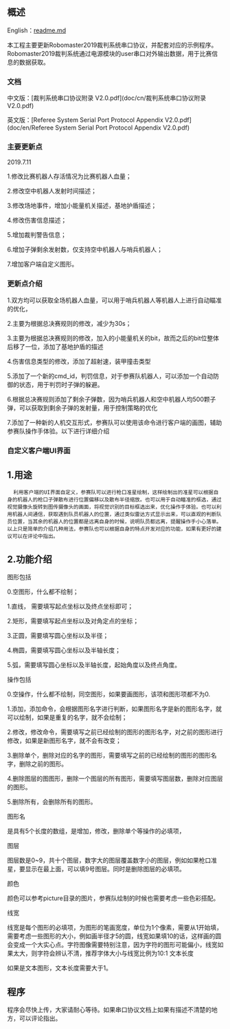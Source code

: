 ## 概述
English：[readme.md](doc/en/readme.md)

   本工程主要更新Robomaster2019裁判系统串口协议，并配套对应的示例程序。Robomaster2019裁判系统通过电源模块的user串口对外输出数据，用于比赛信息的数据获取。
   ### 文档
     
   中文版：[裁判系统串口协议附录 V2.0.pdf](doc/cn/裁判系统串口协议附录 V2.0.pdf)
     
   英文版：[Referee System Serial Port Protocol Appendix V2.0.pdf](doc/en/Referee System Serial Port Protocol Appendix V2.0.pdf)
   
   ### 主要更新点
   2019.7.11
  
   1.修改比赛机器人存活情况为比赛机器人血量；
   
   2.修改空中机器人发射时间描述；
   
   3.修改场地事件，增加小能量机关描述，基地护盾描述；
   
   4.修改伤害信息描述；
   
   5.增加裁判警告信息；
   
   6.增加子弹剩余发射数，仅支持空中机器人与哨兵机器人；
   
   7.增加客户端自定义图形。
   ### 更新点介绍
   
   1.双方均可以获取全场机器人血量，可以用于哨兵机器人等机器人上进行自动瞄准的优化，
   
   2.主要为根据总决赛规则的修改，减少为30s；
   
   3.主要为根据总决赛规则的修改，加入的小能量机关的bit，故而之后的bit位整体后移了一位，添加了基地护盾的描述
   
   4.伤害信息类型的修改，添加了超射速，装甲撞击类型
   
   5.添加了一个新的cmd_id，判罚信息，对于参赛队机器人，可以添加一个自动防御的状态，用于判罚时子弹的躲避。
   
   6.根据总决赛规则添加了剩余子弹数，因为哨兵机器人和空中机器人均500颗子弹，可以获取到剩余子弹的发射量，用于控制策略的优化
   
   7.添加了一种新的人机交互形式，参赛队可以使用该命令进行客户端的画图，辅助参赛队操作手体验。以下进行详细介绍
   ### 自定义客户端UI界面
   ## 1.用途
      利用客户端的UI界面自定义，参赛队可以进行枪口准星绘制，这样绘制出的准星可以根据自身的机器人的枪口子弹散布进行位置偏移以及散布半径缩放。也可以用于自动瞄准的框选，通过视觉摄像头旋转到图传摄像头的画面，将视觉识别的目标框选出来，优化操作手体验。也可以利用机器人间通信，获取遇到队员机器人的位置，通过类似雷达方式显示出来，可以直观的判断队员位置，当其余的机器人的位置都是远离自身的时候，说明队员都远离，提醒操作手小心落单。 以上只是简单的介绍几种用法，参赛队也可以根据自身的特点开发对应的功能，如果有更好的建议可以在评论中指出。
  ## 2.功能介绍
  图形包括
  
  0.空图形，什么都不绘制；
  
  1.直线， 需要填写起点坐标以及终点坐标即可；
  
  2.矩形，需要填写起点坐标以及对角定点的坐标；
  
  3.正圆，需要填写圆心坐标以及半径；
  
  4.椭圆，需要填写圆心坐标以及半轴长度；
  
  5.弧，需要填写圆心坐标以及半轴长度，起始角度以及终点角度。
  
  操作包括
  
  0.空操作，什么都不绘制，同空图形，如果要画图形，该项和图形项都不为0.
  
  1.添加，添加命令，会根据图形名字进行判断，如果图形名字是新的图形名字，就可以绘制，如果是重复的名字，就不会绘制；
  
  2.修改，修改命令，需要填写之前已经绘制的图形的图形名字，对之前的图形进行修改，如果是新图形名字，就不会有改变；
  
  3.删除单个，删除对应的名字的图形，需要填写之前的已经绘制的图形的图形名字，删除之前的图形。
  
  4.删除图层的图图形，删除一个图层的所有图形，需要填写图层数，删除对应图层的图形。
  
  5.删除所有，会删除所有的图形。
  
  图形名
  
  是具有5个长度的数组，是增加，修改，删除单个等操作的必填项，
  
  图层
  
  图层数是0~9，共十个图层，数字大的图层覆盖数字小的图层，例如如果枪口准星，要显示在最上面，可以填9号图层。同时是删除图层的必填项。
  
  颜色
  
  颜色可以参考picture目录的图片，参赛队绘制的时候也需要考虑一些色彩搭配。
  
  线宽
  
  线宽是每个图形的必填项，为图形的笔画宽度，单位为1个像素，需要从1开始填，需要考虑一些图形的大小，例如画半径才5的圆，线宽如果填10的话，这样画的圆会变成一个大实心点。字符图像需要特别注意，因为字符的图形可能偏小，线宽如果太大，则字符会辨认不清，推荐字体大小与线宽比例为10:1
  文本长度
  
  如果是文本图形，文本长度需要大于1。
  
  ## 程序
  程序会尽快上传，大家请耐心等待。如果串口协议文档上如果有描述不清楚的地方，可以评论指出。
  
   
     
